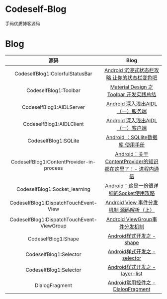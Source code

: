 # Codeself-Blog
手码优质博客源码

# Blog

|源码|Blog|
|:--:|:--:|
|CodeselfBlog1:ColorfulStatusBar|[Android 沉浸式状态栏攻略 让你的状态栏变色吧](https://blog.csdn.net/lmj623565791/article/details/48649563)|
|CodeselfBlog1:Toolbar|[Material Design 之 Toolbar 开发实践总结](https://www.jianshu.com/p/e2ae6aaff696)|
|CodeselfBlog1:AIDLServer|[Android 深入浅出AIDL（一）服务端](https://blog.csdn.net/qian520ao/article/details/78072250)|
|CodeselfBlog1:AIDLClient|[Android 深入浅出AIDL（一）客户端](https://blog.csdn.net/qian520ao/article/details/78072250)|
|CodeselfBlog1:SQLite|[Android ：SQLlite数据库 使用手册](https://www.jianshu.com/p/8e3f294e2828)|
|CodeselfBlog1:ContentProvider-in-process|[Android：关于ContentProvider的知识都在这里了！- 进程内通信](https://www.jianshu.com/p/ea8bc4aaf057)|
|CodeselfBlog1:Socket_learning|[Android：这是一份很详细的Socket使用攻略](https://www.jianshu.com/p/089fb79e308b)|
|CodeselfBlog1:DispatchTouchEvent-View|[Android View 事件分发机制 源码解析（上）](https://blog.csdn.net/lmj623565791/article/details/38960443)|
|CodeselfBlog1:DispatchTouchEvent-ViewGroup|[Android ViewGroup事件分发机制](https://blog.csdn.net/lmj623565791/article/details/39102591)|
|CodeselfBlog1:Shape|[Android样式开发之 - shape](https://blog.csdn.net/amoscxy/article/details/80400790)|
|CodeselfBlog1:Selector|[Android样式开发之 - selector](https://blog.csdn.net/amoscxy/article/details/80592547)|
|CodeselfBlog1:Selector|[Android样式开发之 - layer-list](https://blog.csdn.net/amoscxy/article/details/80593839)|
|DialogFragment|[Android常用控件之 - DialogFragment](https://blog.csdn.net/amoscxy/article/details/80598522)|